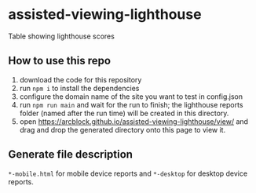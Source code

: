 # assisted-viewing-lighthouse

Table showing lighthouse scores

## How to use this repo

1. download the code for this repository
2. run `npm i` to install the dependencies
3. configure the domain name of the site you want to test in config.json
4. run `npm run main` and wait for the run to finish; the lighthouse reports folder (named after the run time) will be created in this directory.
5. open https://arcblock.github.io/assisted-viewing-lighthouse/view/ and drag and drop the generated directory onto this page to view it.

## Generate file description

`*-mobile.html` for mobile device reports and `*-desktop` for desktop device reports.

<!-- ## 如何使用这个脚本

1. 下载这个仓库的代码
2. 执行 `npm i` 安装依赖
3. 在 config.json 内配置要测试的网站的域名
4. 执行 `npm run main`，等待运行结束；会在这个目录内生成lighthouse报告文件夹（已运行时间命名）；
5. 打开 https://arcblock.github.io/assisted-viewing-lighthouse/view/ ，将生成的目录拖拽到这个网页上查看；

## 生成文件说明

`*-mobile.html` 为移动设备报告，`*-desktop` 为桌面设备报告； -->